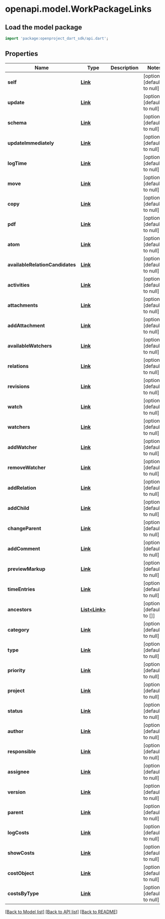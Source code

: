 # openapi.model.WorkPackageLinks

## Load the model package
```dart
import 'package:openproject_dart_sdk/api.dart';
```

## Properties
Name | Type | Description | Notes
------------ | ------------- | ------------- | -------------
**self** | [**Link**](Link.md) |  | [optional] [default to null]
**update** | [**Link**](Link.md) |  | [optional] [default to null]
**schema** | [**Link**](Link.md) |  | [optional] [default to null]
**updateImmediately** | [**Link**](Link.md) |  | [optional] [default to null]
**logTime** | [**Link**](Link.md) |  | [optional] [default to null]
**move** | [**Link**](Link.md) |  | [optional] [default to null]
**copy** | [**Link**](Link.md) |  | [optional] [default to null]
**pdf** | [**Link**](Link.md) |  | [optional] [default to null]
**atom** | [**Link**](Link.md) |  | [optional] [default to null]
**availableRelationCandidates** | [**Link**](Link.md) |  | [optional] [default to null]
**activities** | [**Link**](Link.md) |  | [optional] [default to null]
**attachments** | [**Link**](Link.md) |  | [optional] [default to null]
**addAttachment** | [**Link**](Link.md) |  | [optional] [default to null]
**availableWatchers** | [**Link**](Link.md) |  | [optional] [default to null]
**relations** | [**Link**](Link.md) |  | [optional] [default to null]
**revisions** | [**Link**](Link.md) |  | [optional] [default to null]
**watch** | [**Link**](Link.md) |  | [optional] [default to null]
**watchers** | [**Link**](Link.md) |  | [optional] [default to null]
**addWatcher** | [**Link**](Link.md) |  | [optional] [default to null]
**removeWatcher** | [**Link**](Link.md) |  | [optional] [default to null]
**addRelation** | [**Link**](Link.md) |  | [optional] [default to null]
**addChild** | [**Link**](Link.md) |  | [optional] [default to null]
**changeParent** | [**Link**](Link.md) |  | [optional] [default to null]
**addComment** | [**Link**](Link.md) |  | [optional] [default to null]
**previewMarkup** | [**Link**](Link.md) |  | [optional] [default to null]
**timeEntries** | [**Link**](Link.md) |  | [optional] [default to null]
**ancestors** | [**List&lt;Link&gt;**](Link.md) |  | [optional] [default to []]
**category** | [**Link**](Link.md) |  | [optional] [default to null]
**type** | [**Link**](Link.md) |  | [optional] [default to null]
**priority** | [**Link**](Link.md) |  | [optional] [default to null]
**project** | [**Link**](Link.md) |  | [optional] [default to null]
**status** | [**Link**](Link.md) |  | [optional] [default to null]
**author** | [**Link**](Link.md) |  | [optional] [default to null]
**responsible** | [**Link**](Link.md) |  | [optional] [default to null]
**assignee** | [**Link**](Link.md) |  | [optional] [default to null]
**version** | [**Link**](Link.md) |  | [optional] [default to null]
**parent** | [**Link**](Link.md) |  | [optional] [default to null]
**logCosts** | [**Link**](Link.md) |  | [optional] [default to null]
**showCosts** | [**Link**](Link.md) |  | [optional] [default to null]
**costObject** | [**Link**](Link.md) |  | [optional] [default to null]
**costsByType** | [**Link**](Link.md) |  | [optional] [default to null]

[[Back to Model list]](../README.md#documentation-for-models) [[Back to API list]](../README.md#documentation-for-api-endpoints) [[Back to README]](../README.md)


